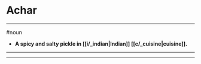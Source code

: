 # Achar
---
#noun
- **A spicy and salty pickle in [[i/_indian|Indian]] [[c/_cuisine|cuisine]].**
---
---
